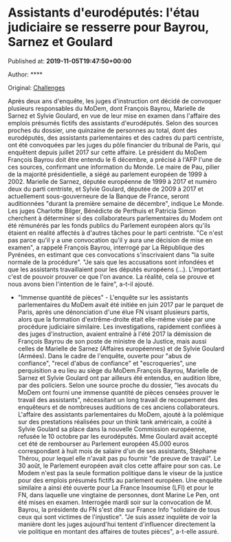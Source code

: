
# Assistants d'eurodéputés: l'étau judiciaire se resserre pour Bayrou, Sarnez et Goulard

Published at: **2019-11-05T19:47:50+00:00**

Author: ****

Original: [Challenges](https://www.challenges.fr/politique/assistants-d-eurodeputes-l-etau-judiciaire-se-resserre-pour-bayrou-sarnez-et-goulard_683301)

Après deux ans d'enquête, les juges d'instruction ont décidé de convoquer plusieurs responsables du MoDem, dont François Bayrou, Marielle de Sarnez et Sylvie Goulard, en vue de leur mise en examen dans l'affaire des emplois présumés fictifs des assistants d'eurodéputés.
Selon des sources proches du dossier, une quinzaine de personnes au total, dont des eurodéputés, des assistants parlementaires et des cadres du parti centriste, ont été convoquées par les juges du pôle financier du tribunal de Paris, qui enquêtent depuis juillet 2017 sur cette affaire.
Le président du MoDem François Bayrou doit être entendu le 6 décembre, a précisé à l'AFP l'une de ces sources, confirmant une information du Monde. Le maire de Pau, pilier de la majorité présidentielle, a siégé au parlement européen de 1999 à 2002.
Marielle de Sarnez, députée européenne de 1999 à 2017 et numéro deux du parti centriste, et Sylvie Goulard, députée de 2009 à 2017 et actuellement sous-gouverneure de la Banque de France, seront auditionnées "durant la première semaine de décembre", indique Le Monde.
Les juges Charlotte Bilger, Bénédicte de Perthuis et Patricia Simon cherchent à déterminer si des collaborateurs parlementaires du Modem ont été rémunérés par les fonds publics du Parlement européen alors qu'ils étaient en réalité affectés à d'autres tâches pour le parti centriste.
"Ce n'est pas parce qu'il y a une convocation qu'il y aura une décision de mise en examen", a rappelé François Bayrou, interrogé par La République des Pyrénées, en estimant que ces convocations s'inscrivaient dans "la suite normale de la procédure".
"Je sais que les accusations sont infondées et que les assistants travaillaient pour les députés européens (...). L'important c'est de pouvoir prouver ce que l'on avance. La réalité, cela se prouve et nous avons bien l'intention de le faire", a-t-il ajouté.
- "Immense quantité de pièces" -
L'enquête sur les assistants parlementaires du MoDem avait été initiée en juin 2017 par le parquet de Paris, après une dénonciation d'une élue FN visant plusieurs partis, alors que la formation d'extrême-droite était elle-même visée par une procédure judiciaire similaire.
Les investigations, rapidement confiées à des juges d'instruction, avaient entraîné à l'été 2017 la démission de François Bayrou de son poste de ministre de la Justice, mais aussi celles de Marielle de Sarnez (Affaires européennes) et de Sylvie Goulard (Armées).
Dans le cadre de l'enquête, ouverte pour "abus de confiance", "recel d'abus de confiance" et "escroqueries", une perquisition a eu lieu au siège du MoDem.François Bayrou, Marielle de Sarnez et Sylvie Goulard ont par ailleurs été entendus, en audition libre, par des policiers.
Selon une source proche du dossier, "les avocats du MoDem ont fourni une immense quantité de pièces censées prouver le travail des assistants", nécessitant un long travail de recoupement des enquêteurs et de nombreuses auditions de ces anciens collaborateurs.
L'affaire des assistants parlementaires du MoDem, ajouté à la polémique sur des prestations réalisées pour un think tank américain, a coûté à Sylvie Goulard sa place dans la nouvelle Commission européenne, refusée le 10 octobre par les eurodéputés.
Mme Goulard avait accepté cet été de rembourser au Parlement européen 45.000 euros correspondant à huit mois de salaire d'un de ses assistants, Stéphane Thérou, pour lequel elle n'avait pas pu fournir "de preuve de travail". Le 30 août, le Parlement européen avait clos cette affaire pour son cas.
Le Modem n'est pas la seule formation politique dans le viseur de la justice pour des emplois présumés fictifs au parlement européen. Une enquête similaire a ainsi été ouverte pour La France Insoumise (LFI) et pour le FN, dans laquelle une vingtaine de personnes, dont Marine Le Pen, ont été mises en examen.
Interrogée mardi soir sur la convocation de M. Bayrou, la présidente du FN s'est dite sur France Info "solidaire de tous ceux qui sont victimes de l'injustice". "Je suis assez inquiète de voir la manière dont les juges aujourd'hui tentent d'influencer directement la vie politique en montant des affaires de toutes pièces", a-t-elle assuré.
